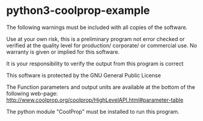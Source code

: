 # python3-coolprop-example

The following warnings must be included with all copies of the software.

Use at your own risk, this is a preliminary program not error checked or verified at the quality level for production/ corporate/ or commercial use. No warranty is given or implied for this software.

It is your responsibility to verify the output from this program is correct

This software is protected by the GNU General Public License

The Function parameters and output units are available at the bottom of the following web-page: http://www.coolprop.org/coolprop/HighLevelAPI.html#parameter-table

The python module "CoolProp" must be installed to run this program.
